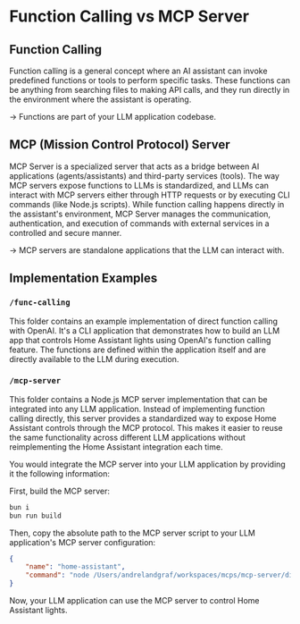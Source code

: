 # Function Calling vs MCP Server

## Function Calling

Function calling is a general concept where an AI assistant can invoke predefined functions or tools to perform specific tasks. These functions can be anything from searching files to making API calls, and they run directly in the environment where the assistant is operating.

-> Functions are part of your LLM application codebase.

## MCP (Mission Control Protocol) Server

MCP Server is a specialized server that acts as a bridge between AI applications (agents/assistants) and third-party services (tools). The way MCP servers expose functions to LLMs is standardized, and LLMs can interact with MCP servers either through HTTP requests or by executing CLI commands (like Node.js scripts). While function calling happens directly in the assistant's environment, MCP Server manages the communication, authentication, and execution of commands with external services in a controlled and secure manner.

-> MCP servers are standalone applications that the LLM can interact with.

## Implementation Examples

### `/func-calling`

This folder contains an example implementation of direct function calling with OpenAI. It's a CLI application that demonstrates how to build an LLM app that controls Home Assistant lights using OpenAI's function calling feature. The functions are defined within the application itself and are directly available to the LLM during execution.

### `/mcp-server`

This folder contains a Node.js MCP server implementation that can be integrated into any LLM application. Instead of implementing function calling directly, this server provides a standardized way to expose Home Assistant controls through the MCP protocol. This makes it easier to reuse the same functionality across different LLM applications without reimplementing the Home Assistant integration each time.

You would integrate the MCP server into your LLM application by providing it the following information:

First, build the MCP server:
```bash
bun i
bun run build
```

Then, copy the absolute path to the MCP server script to your LLM application's MCP server configuration:

```json
{
    "name": "home-assistant",
    "command": "node /Users/andrelandgraf/workspaces/mcps/mcp-server/dist/index.js"
}
```

Now, your LLM application can use the MCP server to control Home Assistant lights.